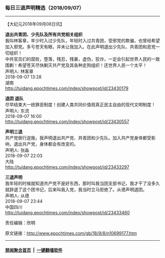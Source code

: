### 每日三退声明精选（2018/09/07）
------------------------

<p>【大纪元2018年09月08日讯】</p>
<p><strong>退出共青团、少先队及所有共党相关组织</strong><br />
我叫林客章，年少时入过少先队，年轻时入过共青团，受邪党的欺骗，也曾经希望加入邪党。多亏苍天有眼，并未让我加入。在此声明退出少先队、共青团和恶党一切组织！<br />
中共官员们的腐败，堕落，残忍，残暴，虚伪，狡诈，一定会引起世界人民的一致围剿！希望苍天尽快剿灭共产党及其各种走狗组织！还世界人民一个太平！<br />
声明人: 林客章<br />
2018-09-07 13:28<br />
湖南<br />
<a href="http://tuidang.epochtimes.com/index/showpost/id/23430179">http://tuidang.epochtimes.com/index/showpost/id/23430179</a></p>
<p><strong>退团 退队</strong><br />
尽早结束大一统罪恶制度！创建人类共同价值观真正民主自由的现代文明制度！<br />
声明人: 东流<br />
2018-09-07 16:00<br />
<a href="http://tuidang.epochtimes.com/index/showpost/id/23430557">http://tuidang.epochtimes.com/index/showpost/id/23430557</a></p>
<p><strong>声明三退</strong><br />
共产党倒行逆施，我声明退出共产党、共青团和少先队。加入共产党身体都受影响，退出共产党，身体都会有改变的。<br />
声明人: 张淼<br />
2018-09-07 22:03<br />
大陆<br />
<a href="http://tuidang.epochtimes.com/index/showpost/id/23433297">http://tuidang.epochtimes.com/index/showpost/id/23433297</a></p>
<p><strong>三退声明</strong><br />
我年轻的时候就知道共产党不是好东西，那时叫我当团支部书记，我才干了没多久就辞退了这个团书记，后来叫我入党，我当时立马拒绝了。从德声明退团。<br />
声明人: 从德<br />
2018-09-07 23:44<br />
中国四川<br />
<a href="http://tuidang.epochtimes.com/index/showpost/id/23433460">http://tuidang.epochtimes.com/index/showpost/id/23433460</a></p>
<p>责任编辑：欣明<strong><br />
</strong></p>

原文链接：http://www.epochtimes.com/gb/18/9/8/n10699177.htm


------------------------
#### [禁闻聚合首页](https://github.com/gfw-breaker/banned-news/blob/master/README.md) &nbsp;|&nbsp;  [一键翻墙软件](https://github.com/gfw-breaker/nogfw/blob/master/README.md)
